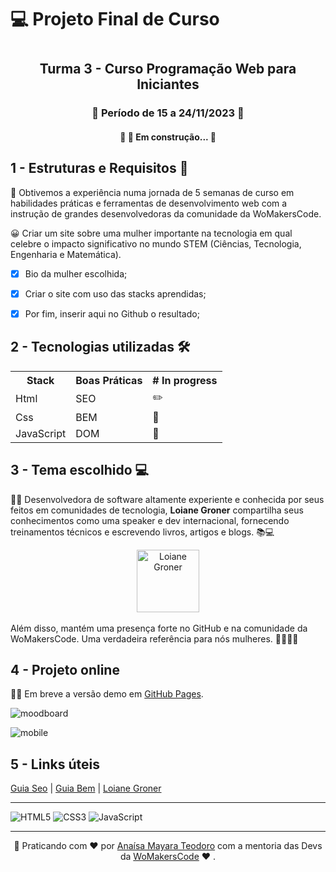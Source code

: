 # 💻 Projeto Final de Curso 

<h1 align="center" [WoMakersCode 🦋]</h1>
<h2 align="center">Turma 3 - Curso Programação Web para Iniciantes</h2>
<h3 align="center"> 📓 Período de 15 a 24/11/2023 📌 </h3>

<h4 align="center"> 
	🚧 🚀 Em construção...  🚧
</h4>


## 1 - Estruturas e Requisitos 📁

<p>🌻 Obtivemos a experiência numa jornada de 5 semanas de curso em habilidades práticas e ferramentas de desenvolvimento web com a instrução de grandes desenvolvedoras da comunidade da WoMakersCode.</p>

<p> 😀 Criar um site sobre uma mulher importante na tecnologia em qual celebre o impacto significativo no mundo STEM (Ciências, Tecnologia, Engenharia e Matemática).</p>

- [x] Bio da mulher escolhida;
- [x] Criar o site com uso das stacks aprendidas;
- [x] Por fim, inserir aqui no Github o resultado;




## 2 - Tecnologias utilizadas 🛠️

<table style="margin-left: auto; margin-right: auto;">
  <tr><th>Stack</th>           <th>Boas Práticas</th>      <th># In progress</th></tr>
  <tr><td>Html</td>   <td>SEO</td>       <td>✏️</td></tr>
  <tr><td>Css</td>        <td>BEM</td>       <td>💄</td></tr>
  <tr><td>JavaScript</td>        <td>DOM</td>       <td>🚀</td></tr>
</table>

## 3 - Tema escolhido 💻

👩‍💻 Desenvolvedora de software altamente experiente e conhecida por seus feitos em comunidades de tecnologia, **Loiane Groner** compartilha seus conhecimentos como uma speaker e dev internacional, fornecendo treinamentos técnicos e escrevendo livros, artigos e blogs. 📚💻
<br>

<div align="center">
    <img width="100px" title="Loiane Groner" src="https://encrypted-tbn0.gstatic.com/images?q=tbn:ANd9GcREBsu6iAwju5ygatALl9O0vGuRhxW2N2ili0iDaXhmAjOWy6yc2A9EHfCh8azrsf7CQf4&usqp=CAU"/>
</div>

<br>
Além disso, mantém uma presença forte no GitHub e na comunidade da WoMakersCode. Uma verdadeira referência para nós mulheres. 💪🏽👩‍💻

## 4 - Projeto online

💁‍♀️ Em breve a versão demo em [GitHub Pages](https://pages.github.com/).
<br>

![moodboard](https://github.com/anaisateodoro/projeto-womakerscode/assets/70113922/045f6a24-fb9f-4b34-acd2-0f1c8c84cc0e)

![mobile](https://github.com/anaisateodoro/projeto-womakerscode/assets/70113922/9df527c9-7d47-4cd0-9d5e-8b7c288d2bd6)


## 5 - Links úteis

[Guia Seo](https://dev.to/beatrizmaciel/guia-seo-para-desenvolvedores-2022-1log) |
[Guia Bem](https://getbem.com/introduction) |
[Loiane Groner](https://loiane.com/)
<br>

---

![HTML5](https://img.shields.io/badge/html5-%23E34F26.svg?style=for-the-badge&logo=html5&logoColor=white)
![CSS3](https://img.shields.io/badge/css3-%231572B6.svg?style=for-the-badge&logo=css3&logoColor=white)
![JavaScript](https://img.shields.io/badge/javascript-%23323330.svg?style=for-the-badge&logo=javascript&logoColor=%23F7DF1E)


---
<div style="text-align: center;">

 🔗 Praticando com ♥ por [Anaísa Mayara Teodoro](https://github.com/anaisateodoro) com a mentoria das Devs da [WoMakersCode](https://womakerscode.org/)  ♥ .

</div>